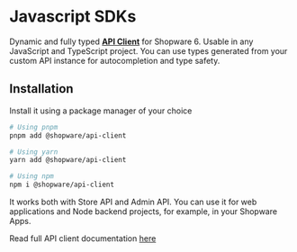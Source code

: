 # Javascript SDKs

Dynamic and fully typed [**API Client**](https://www.npmjs.com/package/@shopware/api-client) for Shopware 6. Usable in any JavaScript and TypeScript project. You can use types generated from your custom API instance for autocompletion and type safety.

## Installation

Install it using a package manager of your choice

```bash
# Using pnpm
pnpm add @shopware/api-client

# Using yarn
yarn add @shopware/api-client

# Using npm
npm i @shopware/api-client
```

It works both with Store API and Admin API. You can use it for web applications and Node backend projects, for example, in your Shopware Apps.

Read full API client documentation [here](https://www.npmjs.com/package/@shopware/api-client)
